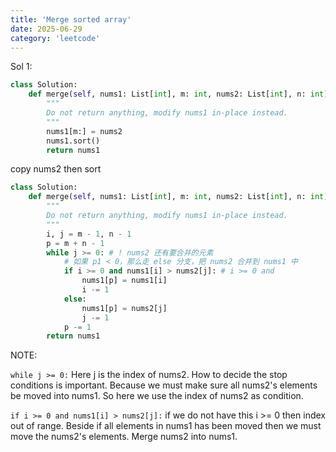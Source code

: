 ```yaml
---
title: 'Merge sorted array'
date: 2025-06-29
category: 'leetcode'
---
```


Sol 1:

```python
class Solution:
    def merge(self, nums1: List[int], m: int, nums2: List[int], n: int) -> None:
        """
        Do not return anything, modify nums1 in-place instead.
        """
        nums1[m:] = nums2
        nums1.sort()
        return nums1
```

copy nums2 then sort

```python
class Solution:
    def merge(self, nums1: List[int], m: int, nums2: List[int], n: int) -> None:
        """
        Do not return anything, modify nums1 in-place instead.
        """
        i, j = m - 1, n - 1
        p = m + n - 1
        while j >= 0: # ! nums2 还有要合并的元素
            # 如果 p1 < 0，那么走 else 分支，把 nums2 合并到 nums1 中
            if i >= 0 and nums1[i] > nums2[j]: # i >= 0 and
                nums1[p] = nums1[i]
                i -= 1
            else:
                nums1[p] = nums2[j]
                j -= 1
            p -= 1
        return nums1
```

NOTE:

`while j >= 0:` Here j is the index of nums2. How to decide the stop conditions is important. Because we must make sure all nums2's elements be moved into nums1. So here we use the index of nums2 as condition.

`if i >= 0 and nums1[i] > nums2[j]:` if we do not have this i >= 0 then index out of range. Beside if all elements in nums1 has been moved then we must move the nums2's elements. Merge nums2 into nums1.
